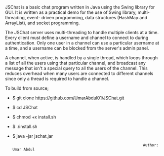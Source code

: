 
  JSChat is a basic chat program written in Java using the Swing library for GUI.
It is written as a practical demo for the use of Swing library, multi-threading, event-
driven programming, data structures (HashMap and ArrayList), and socket programming.

  The JSChat server uses multi-threading to handle multiple clients at a time. Every
client must define a username and channel to connect to during authentication. Only
one user in a channel can use a particular username at a time, and a username can be
blocked from the server's admin panel.

  A channel, when active, is handled by a single thread, which loops through a list of
all the users using that particular channel, and broadcast any message that isn't a 
special query to all the users of the channel. This reduces overhead when many users
are connected to different channels since only a thread is required to handle a channel.

To build from source;

-  $ git clone https://github.com/UmarAbdul01/JSChat.git
-  $ cd JSChat
-  $ chmod +x install.sh
-  $ ./install.sh
-  $ java -jar jschat.jar
 
                                                                  Author: Umar Abdul
                                                                  
